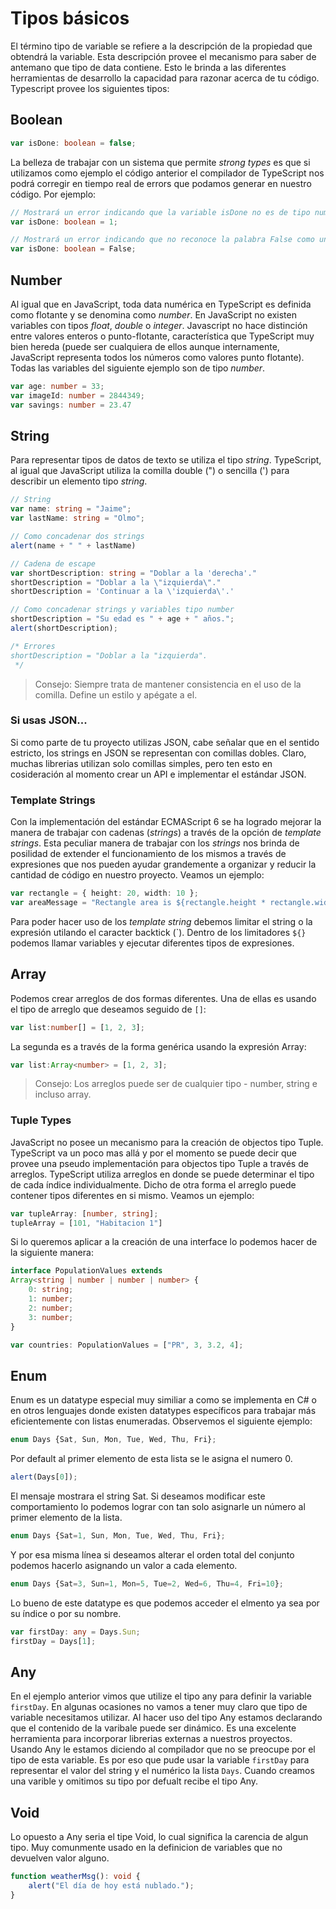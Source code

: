 # Tipos básicos
El término tipo de variable se refiere a la descripción de la propiedad que obtendrá la variable. Esta descripción provee el mecanismo para saber de antemano que tipo de data contiene. Esto le brinda a las diferentes herramientas de desarrollo la capacidad para razonar acerca de tu código. Typescript provee los siguientes tipos:

## Boolean

```typescript
var isDone: boolean = false;
```
La belleza de trabajar con un sistema que permite *strong types* es que si utilizamos como ejemplo el código anterior el compilador de TypeScript nos podrá corregir en tiempo real de errors que podamos generar en nuestro código. Por ejemplo: 

```typescript
// Mostrará un error indicando que la variable isDone no es de tipo numérica.
var isDone: boolean = 1;

// Mostrará un error indicando que no reconoce la palabra False como una propiedad booleana.
var isDone: boolean = False;
```

## Number
Al igual que en JavaScript, toda data numérica en TypeScript es definida como flotante y se denomina como *number*. En JavaScript no existen variables con tipos *float*, *double* o *integer*. Javascript no hace distinción entre valores enteros o punto-flotante, característica que TypeScript muy bien hereda (puede ser cualquiera de ellos aunque internamente, JavaScript representa todos los números como valores punto flotante). Todas las variables del siguiente ejemplo son de tipo *number*.

```typescript
var age: number = 33;
var imageId: number = 2844349;
var savings: number = 23.47
```

## String
Para representar tipos de datos de texto se utiliza el tipo *string*. TypeScript, al igual que JavaScript utiliza la comilla double (") o sencilla (') para describir un elemento tipo *string*.

```typescript
// String
var name: string = "Jaime";
var lastName: string = "Olmo";

// Como concadenar dos strings
alert(name + " " + lastName)

// Cadena de escape 
var shortDescription: string = "Doblar a la 'derecha'."
shortDescription = "Doblar a la \"izquierda\"."
shortDescription = 'Continuar a la \'izquierda\'.'

// Como concadenar strings y variables tipo number
shortDescription = "Su edad es " + age + " años.";
alert(shortDescription);

/* Errores
shortDescription = "Doblar a la "izquierda".
 */
```

> Consejo: Siempre trata de mantener consistencia en el uso de la comilla. Define un estilo y apégate a el.

### Si usas JSON...
Si como parte de tu proyecto utilizas JSON, cabe señalar que en el sentido estricto, los strings en JSON se representan con comillas dobles. Claro, muchas librerias utilizan solo comillas simples, pero ten esto en cosideración al momento crear un API e implementar el estándar JSON.

### Template Strings
Con la implementación del estándar ECMAScript 6 se ha logrado mejorar la manera de trabajar con cadenas (*strings*) a través de la opción de *template strings*. Esta peculiar manera de trabajar con los *strings* nos brinda de posilidad de extender el funcionamiento de los mismos a través de expresiones que nos pueden ayudar grandemente a organizar y reducir la cantidad de código en nuestro proyecto. Veamos un ejemplo:

```typescript
var rectangle = { height: 20, width: 10 };
var areaMessage = "Rectangle area is ${rectangle.height * rectangle.width}";
```

Para poder hacer uso de los *template string* debemos limitar el string o la expresión utilando el caracter backtick (\`). Dentro de los limitadores `${}` podemos llamar variables y ejecutar diferentes tipos de expresiones.

## Array
Podemos crear arreglos de dos formas diferentes. Una de ellas es usando el tipo de arreglo que deseamos seguido de `[]`:

```typescript
var list:number[] = [1, 2, 3];
```

La segunda es a través de la forma genérica usando la expresión Array<elementType>:

```typescript
var list:Array<number> = [1, 2, 3];
```

> Consejo: Los arreglos puede ser de cualquier tipo - number, string e incluso array. 

### Tuple Types
JavaScript no posee un mecanismo para la creación de objectos tipo Tuple. TypeScript va un poco mas allá y por el momento se puede decir que provee una pseudo implementación para objectos tipo Tuple a través de arreglos. TypeScript utiliza arreglos en donde se puede determinar el tipo de cada índice individualmente. Dicho de otra forma el arreglo puede contener tipos diferentes en si mismo. Veamos un ejemplo:

```typescript
var tupleArray: [number, string];
tupleArray = [101, "Habitacion 1"]
```

Si lo queremos aplicar a la creación de una interface lo podemos hacer de la siguiente manera:

```typescript
interface PopulationValues extends 
Array<string | number | number | number> {
	0: string;
	1: number;
	2: number;
	3: number;
}	

var countries: PopulationValues = ["PR", 3, 3.2, 4];
```

## Enum
Enum es un datatype especial muy similiar a como se implementa en C# o en otros lenguajes donde existen datatypes específicos para trabajar más eficientemente con listas enumeradas. Observemos el siguiente ejemplo:

```typescript
enum Days {Sat, Sun, Mon, Tue, Wed, Thu, Fri};
```

Por default al primer elemento de esta lista se le asigna el numero 0. 

```typescript
alert(Days[0]);
```

El mensaje mostrara el string Sat. Si deseamos modificar este comportamiento lo podemos lograr con tan solo asignarle un número al primer elemento de la lista.

```typescript
enum Days {Sat=1, Sun, Mon, Tue, Wed, Thu, Fri};
```

Y por esa misma línea si deseamos alterar el orden total del conjunto podemos hacerlo asignando un valor a cada elemento.

```typescript
enum Days {Sat=3, Sun=1, Mon=5, Tue=2, Wed=6, Thu=4, Fri=10};
```

Lo bueno de este datatype es que podemos acceder el elmento ya sea por su índice o por su nombre.

```typescript 
var firstDay: any = Days.Sun;
firstDay = Days[1];
```

## Any
En el ejemplo anterior vimos que utilize el tipo any para definir la variable `firstDay`. En algunas ocasiones no vamos a tener muy claro que tipo de variable necesitamos utilizar. Al hacer uso del tipo Any estamos declarando que el contenido de la varibale puede ser dinámico. Es una excelente herramienta para incorporar librerias externas a nuestros proyectos. Usando Any le estamos diciendo al compilador que no se preocupe por el tipo de esta variable. Es por eso que pude usar la variable `firstDay` para representar el valor del string y el numérico la lista `Days`.
Cuando creamos una varible y omitimos su tipo por defualt recibe el tipo Any.

## Void
Lo opuesto a Any seria el tipe Void, lo cual significa la carencia de algun tipo. Muy comunmente usado en la definicion de variables que no devuelven valor alguno.

```typescript
function weatherMsg(): void {
    alert("El día de hoy está nublado.");
}
```
